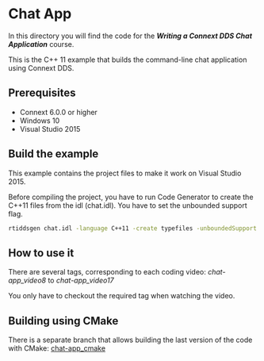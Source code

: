 # Chat App

In this directory you will find the code for the **_Writing a Connext DDS Chat Application_** course.

This is the C++ 11 example that builds the command-line chat application using Connext DDS. 

## Prerequisites

- Connext 6.0.0 or higher
- Windows 10
- Visual Studio 2015

## Build the example

This example contains the project files to make it work on Visual Studio 2015.

Before compiling the project, you have to run Code Generator to create the C++11 files from the idl (chat.idl).
You have to set the unbounded support flag.

```bash
rtiddsgen chat.idl -language C++11 -create typefiles -unboundedSupport
```

## How to use it

There are several tags, corresponding to each coding video:
*chat-app_video8* to *chat-app_video17*

You only have to checkout the required tag when watching the video.

## Building using CMake

There is a separate branch that allows building the last version of the code with
CMake: [chat-app_cmake](https://github.com/rticommunity/rtiacademy/tree/chat-app_cmake)
